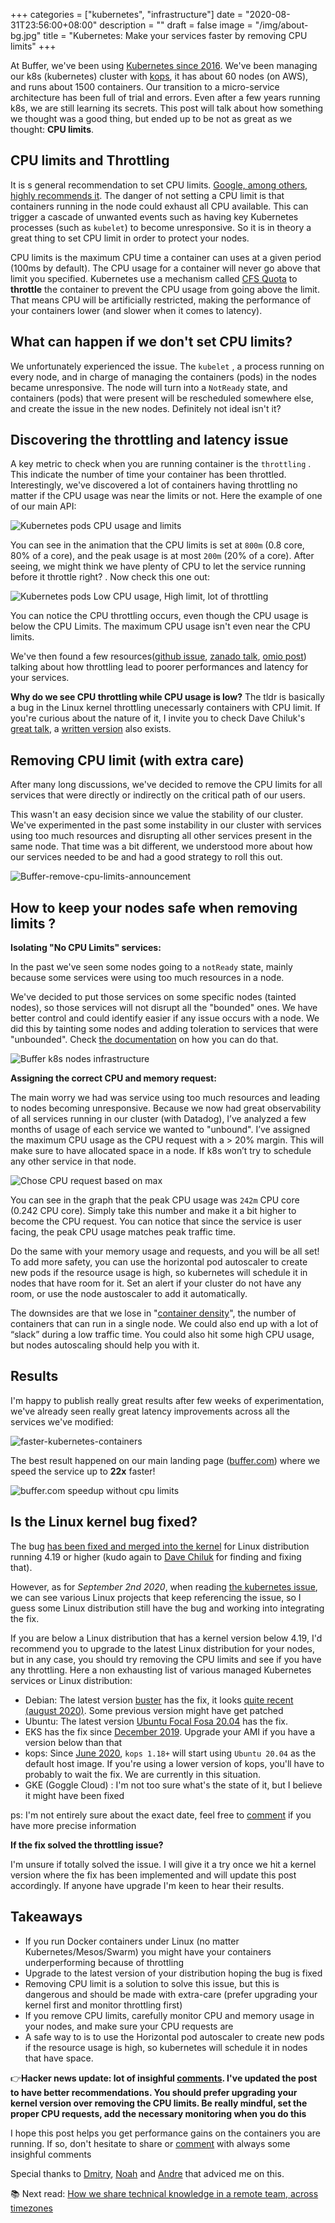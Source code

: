 +++
categories = ["kubernetes", "infrastructure"]
date = "2020-08-31T23:56:00+08:00"
description = ""
draft = false
image = "/img/about-bg.jpg"
title = "Kubernetes: Make your services faster by removing CPU limits"
+++



At Buffer, we've been using [Kubernetes since 2016](https://kubernetes.io/case-studies/buffer/).  We've been managing our k8s (kubernetes) cluster with [kops](https://kops.sigs.k8s.io), it has about 60 nodes (on AWS), and runs about 1500 containers. Our transition to a micro-service architecture has been full of trial and errors. Even after a few years running k8s, we are still learning its secrets. This post will talk about how something we thought was a good thing, but ended up to be not as great as we thought: **CPU limits**.

## CPU limits and Throttling
It is s general recommendation to set CPU limits. [Google, among others, highly recommends it](https://cloud.google.com/blog/products/gcp/kubernetes-best-practices-resource-requests-and-limits). The danger of not setting a CPU limit is that containers running in the node could exhaust all CPU available. This can trigger a cascade of unwanted events such as having key Kubernetes processes (such as `kubelet`) to become unresponsive. So it is in theory a great thing to set CPU limit in order to protect your nodes.

CPU limits is the maximum CPU time a container can uses at a given period (100ms by default). The CPU usage for a container will never go above that limit you specified. Kubernetes use a mechanism called [CFS Quota](https://en.wikipedia.org/wiki/Completely_Fair_Scheduler) to **throttle** the container to prevent the CPU usage from going above the limit. That means CPU will be artificially restricted, making the performance of your containers lower (and slower when it comes to latency).


## What can happen if we don't set CPU limits?
We unfortunately experienced the issue. The `kubelet` , a process running on every node, and in charge of managing the containers (pods)  in the nodes became unresponsive. The node will turn into a `NotReady` state, and containers (pods) that were present will be rescheduled somewhere else, and create the issue in the new nodes. Definitely not ideal isn't it? 

## Discovering the throttling and latency issue
A key metric to check when you are running container is the `throttling` . This indicate the number of time your container has been throttled. Interestingly, we've discovered a lot of containers having throttling no matter if the CPU usage was near the limits or not. Here the example of one of our main API:

![Kubernetes pods CPU usage and limits](/img/kubernetes-cpu-limits/cpu-usage-limits.png)

You can see in the animation that the CPU limits is set at `800m` (0.8 core, 80% of a core), and the peak usage is at most `200m` (20% of a core). After seeing, we might think we have plenty of CPU to let the service running before it throttle right? . Now check this one out: 

![Kubernetes pods Low CPU usage, High limit, lot of throttling](/img/kubernetes-cpu-limits/cpu-throttling-low-usage.gif)

You can notice the CPU throttling occurs, even though the CPU usage is below the CPU Limits. The maximum CPU usage isn't even near the CPU limits. 

We've then found a few resources([github issue](https://github.com/kubernetes/kubernetes/issues/67577), [zanado talk](https://www.youtube.com/watch?v=LpFApeaGv7A&feature=youtu.be&t=1204),  [omio post](https://medium.com/omio-engineering/cpu-limits-and-aggressive-throttling-in-kubernetes-c5b20bd8a718)) talking about how throttling lead to poorer performances and latency for your services. 

**Why do we see CPU throttling while CPU usage is low?**
The tldr is basically a bug in the Linux kernel throttling unecessarly containers with CPU limit. If you're curious about the nature of it, I invite you to check Dave Chiluk's [great talk]((https://www.youtube.com/watch?v=UE7QX98-kO0)), a [written version](https://engineering.indeedblog.com/blog/2019/12/unthrottled-fixing-cpu-limits-in-the-cloud/) also exists.
 

## Removing CPU limit (with extra care)
After many long discussions, we've decided to remove the CPU limits for all services that were directly or indirectly on the critical path of our users.

This wasn't an easy decision since we value the stability of our cluster. We've experimented in the past some instability in our cluster with services using too much resources and disrupting all other services present in the same node.  That time was a bit different, we understood more about how our services needed to be and had a good strategy to roll this out.

![Buffer-remove-cpu-limits-announcement](/img/kubernetes-cpu-limits/unleash-k8s.jpg)

## How to keep your nodes safe when removing limits ?

**Isolating "No CPU Limits" services:**

In the past we've seen some nodes going to a `notReady` state, mainly because some services were using too much resources in a node. 

We've decided to put those services on some specific nodes (tainted nodes), so those services will not disrupt all the "bounded" ones.  We have better control and could identify easier if any issue occurs with a node. We did this by tainting some nodes and adding toleration to services that were "unbounded". Check [the documentation](https://kubernetes.io/docs/concepts/scheduling-eviction/taint-and-toleration/) on how you can do that.


![Buffer k8s nodes infrastructure](/img/kubernetes-cpu-limits/buffer-k8s-infrastructure-nodes.jpg)


**Assigning the correct CPU and memory request:**

The main worry we had was service using too much resources and leading to nodes becoming unresponsive. Because we now had great observability of all services running in our cluster (with Datadog), I’ve analyzed a few months of usage of each service we wanted to "unbound". I’ve assigned the maximum CPU usage as the CPU request with a > 20% margin. This will make sure to have allocated space in a node. If k8s won’t try to schedule any other service in that node.

![Chose CPU request based on max](/img/kubernetes-cpu-limits/choose-cpu-request-based-on-max.png)

You can see in the graph that the peak CPU usage was `242m` CPU core (0.242 CPU core). Simply take this number and make it a bit higher to become the CPU request. You can notice that since the service is user facing, the peak CPU usage matches peak traffic time.

Do the same with your memory usage and requests, and you will be all set!
To add more safety, you can use the horizontal pod autoscaler to create new pods if the resource usage is high, so kubernetes will schedule it in nodes that have room for it. Set an alert if your cluster do not have any room, or use the node austoscaler to add it automatically.

The downsides are that we lose in "[container density](https://wiki.openvz.org/WP/Containers_density)", the number of containers that can run in a single node. We could also end up with a lot of “slack” during a low traffic time. 
You could also hit some high CPU usage, but nodes autoscaling should help you with it.


## Results
I'm happy to publish really great results after few weeks of experimentation, we've already seen really great latency improvements across all the services we've modified:  

![faster-kubernetes-containers](/img/kubernetes-cpu-limits/speedup-no-cpu-limits2.png)


The best result happened on our main landing page ([buffer.com](https://buffer.com)) where we speed the service up to **22x** faster! 

![buffer.com speedup without cpu limits](/img/kubernetes-cpu-limits/no-cpu-limit-speedup-buffer-com.jpg)

 ## Is the Linux kernel bug fixed? 
The bug [has been fixed and merged into the kernel](https://git.kernel.org/pub/scm/linux/kernel/git/torvalds/linux.git/commit/?id=763a9ec06c4) for Linux distribution running 4.19 or higher (kudo again to [Dave Chiluk](https://twitter.com/dchiluk) for finding and fixing that). 

However, as for *September 2nd 2020*, when reading [the kubernetes issue](https://github.com/kubernetes/kubernetes/issues/67577), we can see various Linux projects that keep referencing the issue, so I guess some Linux distribution still have the bug and working into integrating the fix. 

If you are below a Linux distribution that has a kernel version below 4.19, I'd recommend you to upgrade to the latest Linux distribution for your nodes, but in any case, you should try removing the CPU limits and see if you have any throttling.  Here a non exhausting list of various managed Kubernetes services or Linux distribution:

- Debian: The latest version [buster]([https://www.debian.org/releases/buster/) has the fix,  it looks [quite recent (august 2020)](https://tracker.debian.org/news/1167353/accepted-linux-latest-419-105deb10u5deb9u1-source-amd64-into-oldstable-oldstable/). Some previous version might have get patched 
- Ubuntu: The latest version [Ubuntu Focal Fosa 20.04]([https://releases.ubuntu.com/20.04/) has the fix. 
- EKS has the fix since [December 2019](https://github.com/aws/containers-roadmap/issues/175). Upgrade your AMI if you have a version below than that
- kops: Since [June 2020](https://github.com/kubernetes/kops/pull/9283),  `kops 1.18+` will start using `Ubuntu 20.04` as the default host image. If you're using a lower version of kops, you'll have to probably to wait the fix. We are currently in this situation. 
- GKE (Goggle Cloud) : I'm not too sure what's the state of it, but I believe it might have been fixed

ps: I'm not entirely sure about the exact date, feel free to [comment](https://news.ycombinator.com/item?id=24351566) if you have more precise information

**If the fix solved the throttling issue?**

I'm unsure if totally solved the issue. I will give it a try once we hit a kernel version where the fix has been implemented and will update this post accordingly. If anyone have upgrade I'm keen to hear their results. 


## Takeaways
- If you run Docker containers under Linux (no matter Kubernetes/Mesos/Swarm) you might have your containers underperforming because of throttling
- Upgrade to the latest version of your distribution hoping the bug is fixed
- Removing CPU limit is a solution to solve this issue, but this is dangerous and should be made with extra-care (prefer upgrading your kernel first and monitor throttling first)
- If you remove CPU limits, carefully monitor CPU and  memory usage in your nodes, and make sure your CPU requests are 
- A safe way to is to use the Horizontal pod autoscaler to create new pods if the resource usage is high, so kubernetes will schedule it in nodes that have space.


👉**Hacker news update: lot of insighful [comments](https://news.ycombinator.com/item?id=24351566). I've updated the post to have better recommendations. You should prefer upgrading your kernel version over removing the CPU limits. Be really mindful, set the proper CPU requests, add the necessary monitoring when you do this**


I hope this post helps you get performance gains on the containers you are running. If so, don't hesitate to share or [comment](https://news.ycombinator.com/item?id=24351566) with always some insighful comments

Special thanks to [Dmitry](https://www.linkedin.com/in/dilyevsky/), [Noah](https://coderanger.net/) and [Andre](https://mydev.org/) that adviced me on this. 


📚 Next read: [How we share technical knowledge in a remote team, across timezones](https://erickhun.com/posts/sharing-knowledge-in-a-remote-team/)